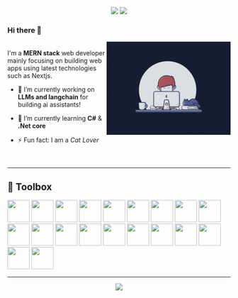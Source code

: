 <p align="center">
  <img src="https://badges.pufler.dev/visits/amrn1991/amrn1991" />
  <img src="https://badges.pufler.dev/repos/amrn1991" />
</p>

### Hi there 👋

<img align="right" width="280" alt="Coding" width="400" src="https://raw.githubusercontent.com/devSouvik/devSouvik/master/gif2.gif.gif"><br>
I'm a **MERN stack** web developer mainly focusing on building web apps using latest technologies such as Nextjs.

- 🔭 I’m currently working on **LLMs and langchain** for building ai assistants!

- 🌱 I’m currently learning **C#** & **.Net core**

- ⚡ Fun fact: I am a *Cat Lover* <br><br><br>


---

## 🧰 Toolbox

<p align="left">
<img src="https://cdn.jsdelivr.net/gh/devicons/devicon@latest/icons/html5/html5-original-wordmark.svg" width="50" height="50" />
<img src="https://cdn.jsdelivr.net/gh/devicons/devicon@latest/icons/css3/css3-original-wordmark.svg" width="50" height="50" />
<img src="https://cdn.jsdelivr.net/gh/devicons/devicon@latest/icons/tailwindcss/tailwindcss-original.svg" width="50" height="50" />
<img src="https://cdn.jsdelivr.net/gh/devicons/devicon@latest/icons/bootstrap/bootstrap-original.svg" width="50" height="50" />
<img src="https://cdn.jsdelivr.net/gh/devicons/devicon@latest/icons/javascript/javascript-original.svg" width="50" height="50" />
<img src="https://cdn.jsdelivr.net/gh/devicons/devicon@latest/icons/typescript/typescript-original.svg" width="50" height="50" />
<img src="https://cdn.jsdelivr.net/gh/devicons/devicon@latest/icons/react/react-original.svg" width="50" height="50" />
<img src="https://cdn.jsdelivr.net/gh/devicons/devicon@latest/icons/redux/redux-original.svg" width="50" height="50" />
<img src="https://cdn.jsdelivr.net/gh/devicons/devicon@latest/icons/webpack/webpack-original.svg" width="50" height="50" />
<img src="https://cdn.jsdelivr.net/gh/devicons/devicon@latest/icons/nextjs/nextjs-original.svg" width="50" height="50" />
<img src="https://cdn.jsdelivr.net/gh/devicons/devicon@latest/icons/nodejs/nodejs-original-wordmark.svg" width="50" height="50" />
<img src="https://cdn.jsdelivr.net/gh/devicons/devicon@latest/icons/git/git-original.svg" width="50" height="50" />
<img src="https://cdn.jsdelivr.net/gh/devicons/devicon@latest/icons/mongodb/mongodb-original-wordmark.svg" width="50" height="50" />
<img src="https://cdn.jsdelivr.net/gh/devicons/devicon@latest/icons/prisma/prisma-original.svg" width="50" height="50" />
<img src="https://cdn.jsdelivr.net/gh/devicons/devicon@latest/icons/jest/jest-plain.svg" width="50" height="50"  />
<img src="https://cdn.jsdelivr.net/gh/devicons/devicon@latest/icons/socketio/socketio-original.svg" width="50" height="50"  />
<img src="https://cdn.jsdelivr.net/gh/devicons/devicon@latest/icons/supabase/supabase-original.svg" width="50" height="50"  />
<img src="https://cdn.jsdelivr.net/gh/devicons/devicon@latest/icons/php/php-original.svg" width="50" height="50" />
<img src="https://cdn.jsdelivr.net/gh/devicons/devicon@latest/icons/figma/figma-original.svg" width="50" height="50" />
<img src="https://cdn.jsdelivr.net/gh/devicons/devicon@latest/icons/postman/postman-original.svg" width="50" height="50" />
</p>

---
<div align="center"><img src="https://github-readme-stats.vercel.app/api/top-langs/?username=amrn1991&theme=nightowl" /></div>
